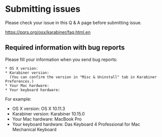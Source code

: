 # Submitting issues

Please check your issue in this Q & A page before submitting issue.

https://pqrs.org/osx/karabiner/faq.html.en

## Required information with bug reports

Please fill your information when you send bug reports:

```
* OS X version:
* Karabiner version:
  (You can confirm the version in "Misc & Uninstall" tab in Karabiner Preferences.)
* Your Mac hardware:
* Your keyboard hardware:
```

For example:

* OS X version: OS X 10.11.3
* Karabiner version: Karabiner 10.15.0
* Your Mac hardware: MacBook Pro
* Your keyboard hardware: Das Keyboard 4 Professional for Mac Mechanical Keyboard
